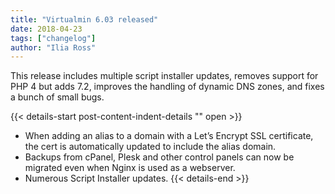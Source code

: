```yaml
---
title: "Virtualmin 6.03 released"
date: 2018-04-23
tags: ["changelog"]
author: "Ilia Ross"
---
```


This release includes multiple script installer updates, removes support for PHP 4 but adds 7.2, improves the handling of dynamic DNS zones, and fixes a bunch of small bugs.

{{< details-start post-content-indent-details "<i class='wm wm-newspaper'></i>" open >}}
- When adding an alias to a domain with a Let’s Encrypt SSL certificate, the cert is automatically updated to include the alias domain.
- Backups from cPanel, Plesk and other control panels can now be migrated even when Nginx is used as a webserver.
- Numerous Script Installer updates.
{{< details-end >}}

